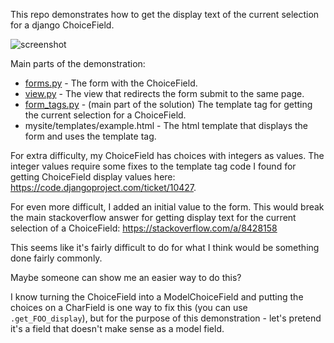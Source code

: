This repo demonstrates how to get the display text of the current selection for a django ChoiceField.

![screenshot](https://raw.github.com/pawl/django_choicefield_display_example/master/screenshot.png "screenshot")

Main parts of the demonstration:
* [forms.py](mysite/myapp/forms.py) - The form with the ChoiceField.
* [view.py](mysite/myapp/view.py) - The view that redirects the form submit to the same page.
* [form_tags.py](mysite/myapp/templatetags/form_tags.py) - (main part of the solution) The template tag for getting the current selection for a ChoiceField.
* mysite/templates/example.html - The html template that displays the form and uses the template tag.

For extra difficulty, my ChoiceField has choices with integers as values. The integer values require some fixes to the template tag code I found for getting ChoiceField display values here: https://code.djangoproject.com/ticket/10427.

For even more difficult, I added an initial value to the form. This would break the main stackoverflow answer for getting display text for the current selection of a ChoiceField: https://stackoverflow.com/a/8428158

This seems like it's fairly difficult to do for what I think would be something done fairly commonly.

Maybe someone can show me an easier way to do this?

I know turning the ChoiceField into a ModelChoiceField and putting the choices on a CharField is one way to fix this (you can use `.get_FOO_display`), but for the purpose of this demonstration - let's pretend it's a field that doesn't make sense as a model field.
